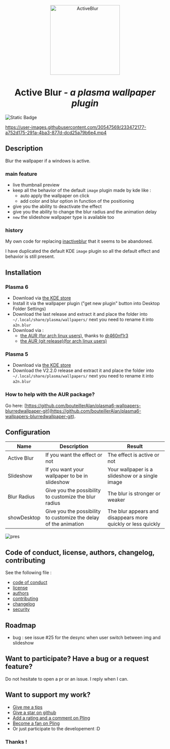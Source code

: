 [//]: # (note for me - Linux/Unix Desktops > Desktop Extensions > KDE Plasma Extensions > Plasma Wallpaper Plugins)

<p align="center">
  <a href="https://www.pling.com/p/2017888/">
    <img alt="ActiveBlur" src="assets/store-img.png" width="220"/>
  </a>
</p>
<h1 align="center">Active Blur <i>- a plasma wallpaper plugin</i></h1>

<img alt="Static Badge" src="https://img.shields.io/badge/Still_maintened-Yes_%3A)-green">

https://user-images.githubusercontent.com/30547569/233472177-a752d175-291a-4ba3-877d-dcd25a79b6e4.mp4

## Description

Blur the wallpaper if a windows is active.

### main feature

- live thumbnail preview
- keep all the behavior of the default `image` plugin made by kde like :
    - auto apply the wallpaper on click
    - add color and blur option in function of the positioning
- give you the ability to deactivate the effect
- give you the ability to change the blur radius and the animation delay
- `new` the slideshow wallpaper type is available too

### history

My own code for replacing [inactiveblur](https://github.com/Zren/plasma-wallpapers/tree/master/inactiveblur) that it seems to be abandoned.

I have duplicated the default KDE `image` plugin so all the default effect and behavior is still present.

## Installation

### Plasma 6
- Download via [the KDE store](https://www.pling.com/p/2134907/)
- Install it via the wallpaper plugin ("get new plugin" button into Desktop Folder Settings)
- Download the last release and extract it and place the folder into `~/.local/share/plasma/wallpapers/` next you need to rename it into `a2n.blur`
- Download via :
  - [the AUR (for arch linux users)](https://aur.archlinux.org/packages/plasma6-wallpapers-blurredwallpaper), thanks to [dr460nf1r3](https://github.com/dr460nf1r3)
  - [the AUR (git release)(for arch linux users)](https://aur.archlinux.org/packages/plasma6-wallpapers-blurredwallpaper-git)

### Plasma 5
- Download via [the KDE store](https://www.pling.com/p/2017888/)
- Download the V2.2.0 release and extract it and place the folder into `~/.local/share/plasma/wallpapers/` next you need to rename it into `a2n.blur`

### How to help with the AUR package?

Go here: [https://github.com/bouteillerAlan/plasma6-wallpapers-blurredwallpaper-git](https://github.com/bouteillerAlan/plasma6-wallpapers-blurredwallpaper-git).

## Configuration

| Name        | Description                                                      | Result                                                       |
|-------------|------------------------------------------------------------------|--------------------------------------------------------------|
| Active Blur | If you want the effect or not                                    | The effect is active or not                                  |
| Slideshow   | If you want your wallpaper to be in slideshow             | Your wallpaper is a slideshow or a single image         |
| Blur Radius | Give you the possibility to customize the blur radius            | The blur is stronger or weaker                               |
| showDesktop | Give you the possibility to customize the delay of the animation | The blur appears and disappears more quickly or less quickly |

![pres](assets/main-screenshot.png)

## Code of conduct, license, authors, changelog, contributing

See the following file :
- [code of conduct](CODE_OF_CONDUCT.md)
- [license](LICENSE)
- [authors](AUTHORS)
- [contributing](CONTRIBUTING.md)
- [changelog](CHANGELOG)
- [security](SECURITY.md)

## Roadmap

- bug : see issue #25 for the desync when user switch between img and slideshow

## Want to participate? Have a bug or a request feature?

Do not hesitate to open a pr or an issue. I reply when I can.

## Want to support my work?

- [Give me a tips](https://ko-fi.com/a2n00)
- [Give a star on github](https://github.com/bouteillerAlan/blurredwallpaper)
- [Add a rating and a comment on Pling](https://www.pling.com/p/2134907/)
- [Become a fan on Pling](https://www.pling.com/p/2134907/)
- Or just participate to the developement :D

### Thanks !
